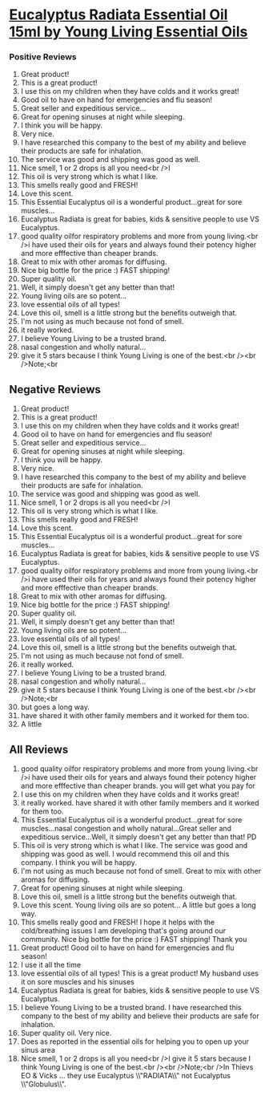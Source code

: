 # [Eucalyptus Radiata Essential Oil 15ml by Young Living Essential Oils](https://products.checkmycream.com/products/Eucalyptus-Radiata-Essential-Oil-15ml-by-Young-Living-Essential-Oils.html)

### Positive Reviews

<ol>
      <li>Great product!</li>
      <li>This is a great product!</li>
      <li>I use this on my children when they have colds and it works great!</li>
      <li>Good oil to have on hand for emergencies and flu season!</li>
      <li>Great seller and expeditious service...</li>
      <li>Great for opening sinuses at night while sleeping.</li>
      <li>I think you will be happy.</li>
      <li>Very nice.</li>
      <li>I have researched this company to the best of my ability and believe their products are safe for inhalation.</li>
      <li>The service was good and shipping was good as well.</li>
      <li>Nice smell, 1 or 2 drops is all you need&lt;br /&gt;I</li>
      <li>This oil is very strong which is what I like.</li>
      <li>This smells really good and FRESH!  </li>
      <li>Love this scent.</li>
      <li>This Essential Eucalyptus oil is a wonderful product...great for sore muscles...</li>
      <li>Eucalyptus Radiata is great for babies, kids &amp; sensitive people to use VS Eucalyptus.</li>
      <li>good quality oilfor respiratory problems and more from young living.&lt;br /&gt;i have used their oils for years and always found their potency higher and more efffective than cheaper brands.</li>
      <li>Great to mix with other aromas for diffusing.</li>
      <li>Nice big bottle for the price :) FAST shipping!</li>
      <li>Super quality oil.</li>
      <li>Well, it simply doesn&#x27;t get any better than that!  </li>
      <li>Young living oils are so potent...</li>
      <li>love essential oils of all types!</li>
      <li>Love this oil, smell is a little strong but the benefits outweigh that.</li>
      <li>I&#x27;m not using as much because not fond of smell.  </li>
      <li>it really worked.</li>
      <li>I believe Young Living to be a trusted brand.  </li>
      <li>nasal congestion and wholly natural...</li>
      <li>give it 5 stars because I think Young Living is one of the best.&lt;br /&gt;&lt;br /&gt;Note;&lt;br</li>
</ol>


<h2>Negative Reviews</h2>
<ol>
<li> Great product!</li>
<li> This is a great product!</li>
<li> I use this on my children when they have colds and it works great!</li>
<li> Good oil to have on hand for emergencies and flu season!</li>
<li> Great seller and expeditious service...</li>
<li> Great for opening sinuses at night while sleeping.</li>
<li> I think you will be happy.</li>
<li> Very nice.</li>
<li> I have researched this company to the best of my ability and believe their products are safe for inhalation.</li>
<li> The service was good and shipping was good as well.</li>
<li> Nice smell, 1 or 2 drops is all you need&lt;br /&gt;I</li>
<li> This oil is very strong which is what I like.</li>
<li> This smells really good and FRESH!  </li>
<li> Love this scent.</li>
<li> This Essential Eucalyptus oil is a wonderful product...great for sore muscles...</li>
<li> Eucalyptus Radiata is great for babies, kids &amp; sensitive people to use VS Eucalyptus.</li>
<li> good quality oilfor respiratory problems and more from young living.&lt;br /&gt;i have used their oils for years and always found their potency higher and more efffective than cheaper brands.</li>
<li> Great to mix with other aromas for diffusing.</li>
<li> Nice big bottle for the price :) FAST shipping!</li>
<li> Super quality oil.</li>
<li> Well, it simply doesn&#x27;t get any better than that!  </li>
<li> Young living oils are so potent...</li>
<li> love essential oils of all types!</li>
<li> Love this oil, smell is a little strong but the benefits outweigh that.</li>
<li> I&#x27;m not using as much because not fond of smell.  </li>
<li> it really worked.</li>
<li> I believe Young Living to be a trusted brand.  </li>
<li> nasal congestion and wholly natural...</li>
<li> give it 5 stars because I think Young Living is one of the best.&lt;br /&gt;&lt;br /&gt;Note;&lt;br</li>
<li> but goes a long way.</li>
<li> have shared it with other family members and it worked for them too.</li>
<li> A little</li>
</ol>

<h2>All Reviews</h2>

<ol>
    <li> good quality oilfor respiratory problems and more from young living.&lt;br /&gt;i have used their oils for years and always found their potency higher and more efffective than cheaper brands. you will get what you pay for</li>
    <li> I use this on my children when they have colds and it works great!</li>
    <li> it really worked. have shared it with other family members and it worked for them too.</li>
    <li> This Essential Eucalyptus oil is a wonderful product...great for sore muscles...nasal congestion and wholly natural...Great seller and expeditious service...Well, it simply doesn&#x27;t get any better than that!  PD</li>
    <li> This oil is very strong which is what I like. The service was good and shipping was good as well. I would recommend this oil and this company. I think you will be happy.</li>
    <li> I&#x27;m not using as much because not fond of smell.  Great to mix with other aromas for diffusing.</li>
    <li> Great for opening sinuses at night while sleeping.</li>
    <li> Love this oil, smell is a little strong but the benefits outweigh that.</li>
    <li> Love this scent. Young living oils are so potent... A little but goes a long way.</li>
    <li> This smells really good and FRESH!  I hope it helps with the cold/breathing issues I am developing that&#x27;s going around our community. Nice big bottle for the price :) FAST shipping! Thank you</li>
    <li> Great product! Good oil to have on hand for emergencies and flu season!</li>
    <li> I use it all the time</li>
    <li> love essential oils of all types! This is a great product! My husband uses it on sore muscles and his sinuses</li>
    <li> Eucalyptus Radiata is great for babies, kids &amp; sensitive people to use VS Eucalyptus.</li>
    <li> I believe Young Living to be a trusted brand.  I have researched this company to the best of my ability and believe their products are safe for inhalation.</li>
    <li> Super quality oil. Very nice.</li>
    <li> Does as reported in the essential oils for helping you to open up your sinus area</li>
    <li> Nice smell, 1 or 2 drops is all you need&lt;br /&gt;I give it 5 stars because I think Young Living is one of the best.&lt;br /&gt;&lt;br /&gt;Note;&lt;br /&gt;In Thievs EO &amp; Vicks ... they use Eucalyptus \\&quot;RADIATA\\&quot; not Eucalyptus \\&quot;Globulus\\&quot;.</li>
</ol>




